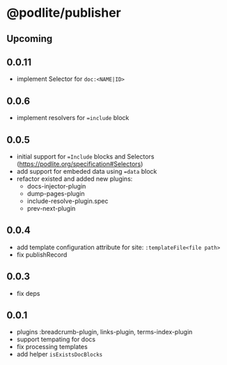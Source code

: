 # @podlite/publisher

## Upcoming

## 0.0.11

- implement Selector for `doc:<NAME|ID>`

## 0.0.6

- implement resolvers for `=include` block

## 0.0.5

- initial support for `=Include` blocks and Selectors (https://podlite.org/specification#Selectors)
- add support for embeded data using `=data` block
- refactor existed and added new plugins:
  - docs-injector-plugin
  - dump-pages-plugin
  - include-resolve-plugin.spec
  - prev-next-plugin

## 0.0.4

- add template configuration attribute for site: `:templateFile<file path>`
- fix publishRecord

## 0.0.3

- fix deps

## 0.0.1

- plugins :breadcrumb-plugin, links-plugin, terms-index-plugin
- support tempating for docs
- fix processing templates
- add helper `isExistsDocBlocks`
